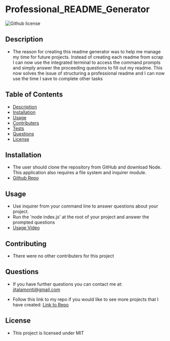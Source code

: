 # Professional_README_Generator

![Github license](http://img.shields.io/badge/license-MIT-blue.svg)

## Description

- The reason for creating this readme generator was to help me manage my time for future projects. Instead of creating each readme from scrap I can now use the integrated terminal to access the command prompts and simply answer the proceeding questions to fill out my readme. This now solves the issue of structuring a professional readme and I can now use the time I save to complete other tasks

## Table of Contents

- [Description](#description)
- [Installation](#installation)
- [Usage](#usage)
- [Contributers](#contributers)
- [Tests](#tests)
- [Questions](#questions)
- [License](#license)

## Installation

- The user should clone the repository from GitHub and download Node. This application also requires a file system and inquirer module.
- [Github Repo](https://github.com/jjtalamonti/Magical_Readme_Gen)

## Usage

- Use inquirer from your command line to answer questions about your project.
- Run the 'node index.js' at the root of your project and answer the prompted questions
- [Usage Video](https://drive.google.com/file/d/1oD5LkN5wwdNRJ_fFUca-vVltNT4Trvhn/view)

## Contributing

- There were no other contributers for this project

## Questions

- If you have further questions you can contact me at: jjtalamonti@gmail.com

- Follow this link to my repo if you would like to see more projects that I have created: [Link to Repo](https://github.com/jjtalamonti/Magical_Readme_Gen)

## License

- This project is licensed under MIT
